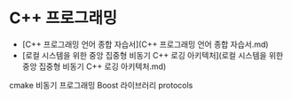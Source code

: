# C++ 프로그래밍

- [C++ 프로그래밍 언어 종합 자습서](C++ 프로그래밍 언어 종합 자습서.md)
- [로컬 시스템을 위한 중앙 집중형 비동기 C++ 로깅 아키텍처](로컬 시스템을 위한 중앙 집중형 비동기 C++ 로깅 아키텍처.md)

cmake
비동기 프로그래밍
Boost 라이브러리
protocols
